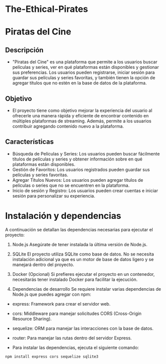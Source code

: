# The-Ethical-Pirates

# Piratas del Cine
## Descripción
- "Piratas del Cine" es una plataforma que permite a los usuarios buscar películas y series, ver en qué plataformas están disponibles y gestionar sus preferencias. Los usuarios pueden registrarse, iniciar sesión para guardar sus películas y series favoritas, y también tienen la opción de agregar títulos que no estén en la base de datos de la plataforma.

## Objetivo
- El proyecto tiene como objetivo mejorar la experiencia del usuario al ofrecerle una manera rápida y eficiente de encontrar contenido en múltiples plataformas de streaming. Además, permite a los usuarios contribuir agregando contenido nuevo a la plataforma.

## Características
- Búsqueda de Películas y Series: Los usuarios pueden buscar fácilmente títulos de películas y series y obtener información sobre en qué plataformas están disponibles.
- Gestión de Favoritos: Los usuarios registrados pueden guardar sus películas y series favoritas.
- Agregar Títulos Nuevos: Los usuarios pueden agregar títulos de películas o series que no se encuentren en la plataforma.
- Inicio de sesión y Registro: Los usuarios pueden crear cuentas e iniciar sesión para personalizar su experiencia.

# Instalación y dependencias
A continuación se detallan las dependencias necesarias para ejecutar el proyecto:

1. Node.js
Asegúrate de tener instalada la última versión de Node.js.

2. SQLite
El proyecto utiliza SQLite como base de datos. No se necesita instalación adicional ya que es un motor de base de datos ligero y se manejará dentro del proyecto.

3. Docker (Opcional)
Si prefieres ejecutar el proyecto en un contenedor, necesitarás tener instalado Docker para facilitar la ejecución.

4. Dependencias de desarrollo
Se requiere instalar varias dependencias de Node.js que puedes agregar con npm:

- express: Framework para crear el servidor web.
- cors: Middleware para manejar solicitudes CORS (Cross-Origin Resource Sharing).
- sequelize: ORM para manejar las interacciones con la base de datos.
- router: Para manejar las rutas dentro del servidor Express.

- Para instalar las dependencias, ejecuta el siguiente comando:

````sh
npm install express cors sequelize sqlite3
````
